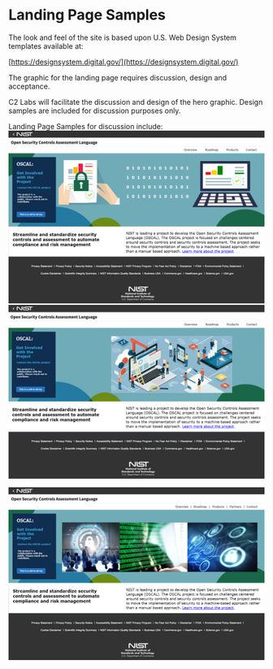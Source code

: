 # Landing Page Samples
The look and feel of the site is based upon U.S. Web Design System templates available at:

[https://designsystem.digital.gov/](https://designsystem.digital.gov/)

The graphic for the landing page requires discussion, design and acceptance. 

C2 Labs will facilitate the discussion and design of the hero graphic. Design samples are included for discussion purposes only.

Landing Page Samples for discussion include:
![Sample Landing Page 1 for OSCAL](imgs/OSCAL_LandingPage_Sample1.png)
<br>
![Sample Landing Page 2 for OSCAL](imgs/OSCAL_LandingPage_Sample2.png)


![Sample Landing Page 3 for OSCAL](imgs/OSCAL_LandingPage_Sample3.png)
